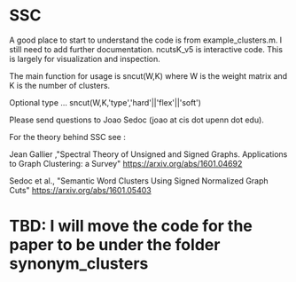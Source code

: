 # SSC

A good place to start to understand the code is from example_clusters.m. I still
need to add further documentation. ncutsK_v5 is interactive code. This is largely
for visualization and inspection.

The main function for usage is sncut(W,K) where W is the weight matrix and K
is the number of clusters. 

Optional type ... sncut(W,K,'type','hard'||'flex'||'soft')

Please send questions to Joao Sedoc (joao at cis dot upenn dot edu).

For the theory behind SSC see :

Jean Gallier ,"Spectral Theory of Unsigned and Signed Graphs. Applications to Graph Clustering: a Survey" https://arxiv.org/abs/1601.04692

Sedoc et al., "Semantic Word Clusters Using Signed Normalized Graph Cuts" https://arxiv.org/abs/1601.05403


# TBD: I will move the code for the paper to be under the folder synonym_clusters

